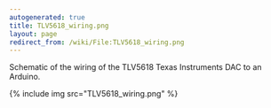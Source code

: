 ```yaml
---
autogenerated: true
title: TLV5618_wiring.png
layout: page
redirect_from: /wiki/File:TLV5618_wiring.png
---
```


Schematic of the wiring of the TLV5618 Texas Instruments DAC to an
Arduino.

{% include img src="TLV5618_wiring.png" %}
